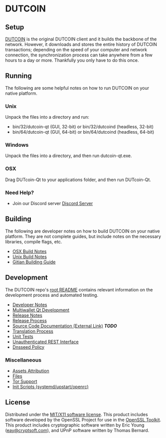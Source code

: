 DUTCOIN
=====================

Setup
---------------------
[DUTCOIN](http://savebitcoin.io) is the original DUTCOIN client and it builds the backbone of the network. However, it downloads and stores the entire history of DUTCOIN transactions; depending on the speed of your computer and network connection, the synchronization process can take anywhere from a few hours to a day or more. Thankfully you only have to do this once.

Running
---------------------
The following are some helpful notes on how to run DUTCOIN on your native platform.

### Unix

Unpack the files into a directory and run:

- bin/32/dutcoin-qt (GUI, 32-bit) or bin/32/dutcoind (headless, 32-bit)
- bin/64/dutcoin-qt (GUI, 64-bit) or bin/64/dutcoind (headless, 64-bit)

### Windows

Unpack the files into a directory, and then run dutcoin-qt.exe.

### OSX

Drag DUTcoin-Qt to your applications folder, and then run DUTcoin-Qt.

### Need Help?

* Join our Discord server [Discord Server](https://discord.savebitcoin.io)

Building
---------------------
The following are developer notes on how to build DUTCOIN on your native platform. They are not complete guides, but include notes on the necessary libraries, compile flags, etc.

- [OSX Build Notes](build-osx.md)
- [Unix Build Notes](build-unix.md)
- [Gitian Building Guide](gitian-building.md)

Development
---------------------
The DUTCOIN repo's [root README](https://github.com/dutcoin/dutcoin/blob/master/README.md) contains relevant information on the development process and automated testing.

- [Developer Notes](developer-notes.md)
- [Multiwallet Qt Development](multiwallet-qt.md)
- [Release Notes](release-notes.md)
- [Release Process](release-process.md)
- [Source Code Documentation (External Link)](https://dev.visucore.com/bitcoin/doxygen/) ***TODO***
- [Translation Process](translation_process.md)
- [Unit Tests](unit-tests.md)
- [Unauthenticated REST Interface](REST-interface.md)
- [Dnsseed Policy](dnsseed-policy.md)

### Miscellaneous
- [Assets Attribution](assets-attribution.md)
- [Files](files.md)
- [Tor Support](tor.md)
- [Init Scripts (systemd/upstart/openrc)](init.md)

License
---------------------
Distributed under the [MIT/X11 software license](http://www.opensource.org/licenses/mit-license.php).
This product includes software developed by the OpenSSL Project for use in the [OpenSSL Toolkit](https://www.openssl.org/). This product includes
cryptographic software written by Eric Young ([eay@cryptsoft.com](mailto:eay@cryptsoft.com)), and UPnP software written by Thomas Bernard.
